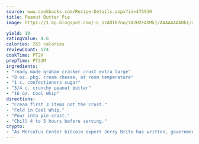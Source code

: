 ```yaml
---
source: www.cookbooks.com/Recipe-Details.aspx?id=475930
title: Peanut Butter Pie
image: https://1.bp.blogspot.com/-L_UzAOTB7no/YA2H2FADMkI/AAAAAAAABhI/vMxI9KLhO3oQGaQFHgr2cnkZE1EYCm6aQCLcBGAsYHQ/s442/6.png

yield: 10
ratingValue: 4.6
calories: 263 calories
reviewCount: 174
cookTime: PT2H
prepTime: PT33M
ingredients:
- "ready made graham cracker crust extra large"
- "8 oz. pkg. cream cheese, at room temperature"
- "1 c. confectioners sugar"
- "3/4 c. crunchy peanut butter"
- "16 oz. Cool Whip"
directions:
- "Cream first 3 items not the crust."
- "Fold in Cool Whip."
- "Pour into pie crust."
- "Chill 4 to 5 hours before serving."
crypto:
- "As Mercatus Center bitcoin expert Jerry Brito has written, government regulation can either be ham-fisted or light to the touch."
---
```

